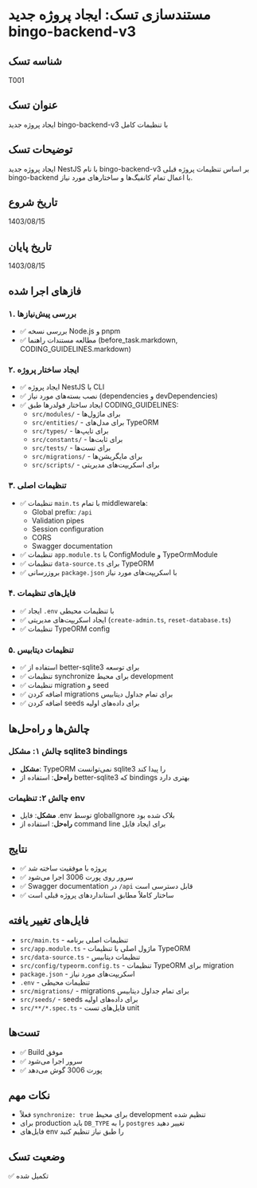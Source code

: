 # مستندسازی تسک: ایجاد پروژه جدید bingo-backend-v3

## شناسه تسک
T001

## عنوان تسک
ایجاد پروژه جدید bingo-backend-v3 با تنظیمات کامل

## توضیحات تسک
ایجاد پروژه جدید NestJS با نام bingo-backend-v3 بر اساس تنظیمات پروژه قبلی bingo-backend با اعمال تمام کانفیگ‌ها و ساختارهای مورد نیاز.

## تاریخ شروع
1403/08/15

## تاریخ پایان
1403/08/15

## فازهای اجرا شده

### ۱. بررسی پیش‌نیازها
- ✅ بررسی نسخه Node.js و pnpm
- ✅ مطالعه مستندات راهنما (before_task.markdown, CODING_GUIDELINES.markdown)

### ۲. ایجاد ساختار پروژه
- ✅ ایجاد پروژه NestJS با CLI
- ✅ نصب بسته‌های مورد نیاز (dependencies و devDependencies)
- ✅ ایجاد ساختار فولدرها طبق CODING_GUIDELINES:
  - `src/modules/` - برای ماژول‌ها
  - `src/entities/` - برای مدل‌های TypeORM
  - `src/types/` - برای تایپ‌ها
  - `src/constants/` - برای ثابت‌ها
  - `src/tests/` - برای تست‌ها
  - `src/migrations/` - برای مایگریشن‌ها
  - `src/scripts/` - برای اسکریپت‌های مدیریتی

### ۳. تنظیمات اصلی
- ✅ تنظیمات `main.ts` با تمام middlewareها:
  - Global prefix: `/api`
  - Validation pipes
  - Session configuration
  - CORS
  - Swagger documentation
- ✅ تنظیمات `app.module.ts` با ConfigModule و TypeOrmModule
- ✅ تنظیمات `data-source.ts` برای TypeORM
- ✅ بروزرسانی `package.json` با اسکریپت‌های مورد نیاز

### ۴. فایل‌های تنظیمات
- ✅ ایجاد `.env` با تنظیمات محیطی
- ✅ ایجاد اسکریپت‌های مدیریتی (`create-admin.ts`, `reset-database.ts`)
- ✅ تنظیمات TypeORM config

### ۵. تنظیمات دیتابیس
- ✅ استفاده از better-sqlite3 برای توسعه
- ✅ تنظیمات synchronize برای محیط development
- ✅ تنظیمات migration و seed
- ✅ اضافه کردن migrations برای تمام جداول دیتابیس
- ✅ اضافه کردن seeds برای داده‌های اولیه

## چالش‌ها و راه‌حل‌ها

### چالش ۱: مشکل sqlite3 bindings
- **مشکل**: TypeORM نمی‌توانست sqlite3 را پیدا کند
- **راه‌حل**: استفاده از better-sqlite3 که bindings بهتری دارد

### چالش ۲: تنظیمات env
- **مشکل**: فایل .env توسط globalIgnore بلاک شده بود
- **راه‌حل**: استفاده از command line برای ایجاد فایل

## نتایج
- ✅ پروژه با موفقیت ساخته شد
- ✅ سرور روی پورت 3006 اجرا می‌شود
- ✅ Swagger documentation در `/api` قابل دسترسی است
- ✅ ساختار کاملاً مطابق استانداردهای پروژه قبلی است

## فایل‌های تغییر یافته
- `src/main.ts` - تنظیمات اصلی برنامه
- `src/app.module.ts` - ماژول اصلی با تنظیمات TypeORM
- `src/data-source.ts` - تنظیمات دیتابیس
- `src/config/typeorm.config.ts` - تنظیمات TypeORM برای migration
- `package.json` - اسکریپت‌های مورد نیاز
- `.env` - تنظیمات محیطی
- `src/migrations/` - migrations برای تمام جداول دیتابیس
- `src/seeds/` - seeds برای داده‌های اولیه
- `src/**/*.spec.ts` - فایل‌های تست unit

## تست‌ها
- ✅ Build موفق
- ✅ سرور اجرا می‌شود
- ✅ پورت 3006 گوش می‌دهد

## نکات مهم
- فعلاً `synchronize: true` برای محیط development تنظیم شده
- برای production باید `DB_TYPE` را به `postgres` تغییر دهید
- فایل‌های env را طبق نیاز تنظیم کنید

## وضعیت تسک
✅ تکمیل شده
